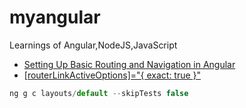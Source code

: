 # myangular
Learnings of Angular,NodeJS,JavaScript


- [Setting Up Basic Routing and Navigation in Angular](http://www.writesomecode.in/Angular/Setting-up-basic-Routing-and-Navigation-in-Angular)
- [[routerLinkActiveOptions]="{ exact: true }"](https://medium.com/@lokeshjain2008/angular-routerlinkactive-including-fragments-8bd386ecbb2a)


```typescript
ng g c layouts/default --skipTests false

```
